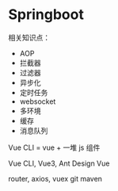 # Springboot

相关知识点：

-   AOP
-   拦截器
-   过滤器
-   异步化
-   定时任务
-   websocket
-   多环境
-   缓存
-   消息队列

Vue CLI = vue + 一堆 js 组件

Vue CLI, Vue3, Ant Design Vue

router, axios, vuex
git maven
